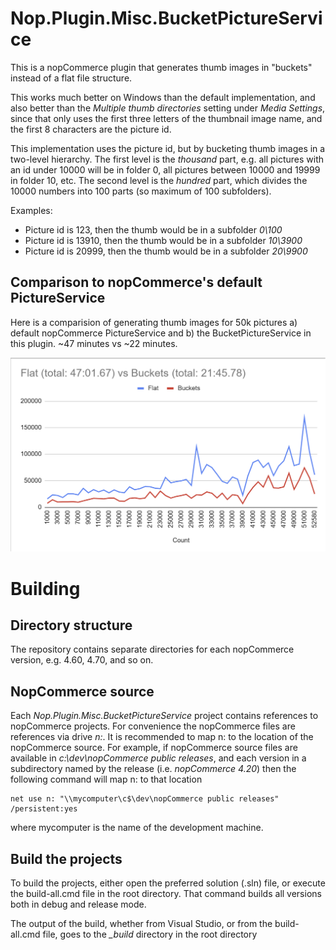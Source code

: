 # Nop.Plugin.Misc.BucketPictureService
This is a nopCommerce plugin that generates thumb images in "buckets" instead of a flat file structure.

This works much better on Windows than the default implementation, and also better than the *Multiple thumb directories* setting under *Media Settings*, since that only uses the first three letters of the thumbnail image name, and the first 8 characters are the picture id.

This implementation uses the picture id, but by bucketing thumb images in a two-level hierarchy. The first level is the *thousand* part, e.g. all pictures with an id under 10000 will be in folder 0, all pictures between 10000 and 19999 in folder 10, etc.
The second level is the *hundred* part, which divides the 10000 numbers into 100 parts (so maximum of 100 subfolders).

Examples:
- Picture id is 123, then the thumb would be in a subfolder *0\100*
- Picture id is 13910, then the thumb would be in a subfolder *10\3900*
- Picture id is 20999, then the thumb would be in a subfolder *20\9900*

## Comparison to nopCommerce's default PictureService

Here is a comparision of generating thumb images for 50k pictures a) default nopCommerce PictureService and b) the BucketPictureService in this plugin. ~47 minutes vs ~22 minutes.

![image](Comparison.png)

# Building
## Directory structure
The repository contains separate directories for each nopCommerce version, e.g. 4.60, 4.70, and so on.

## NopCommerce source
Each *Nop.Plugin.Misc.BucketPictureService* project contains references to nopCommerce projects. For convenience the nopCommerce files are references via drive *n:*. It is recommended to map n: to the location of the nopCommerce source. For example, if nopCommerce source files are available in *c:\dev\nopCommerce public releases*, and each version in a subdirectory named by the release (i.e. *nopCommerce 4.20*) then the following command will map n: to that location

    net use n: "\\mycomputer\c$\dev\nopCommerce public releases" /persistent:yes

where mycomputer is the name of the development machine.
 
 ## Build the projects
 To build the projects, either open the preferred solution (.sln) file, or execute the build-all.cmd file in the root directory. That command builds all versions both in debug and release mode.

The output of the build, whether from Visual Studio, or from the build-all.cmd file, goes to the *_build* directory in the root directory
